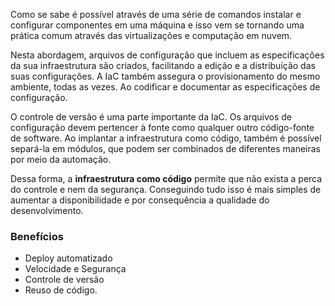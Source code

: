 Como se sabe é possível através de uma série de comandos instalar e configurar componentes em uma máquina e isso vem se tornando uma prática comum através das virtualizações e computação em nuvem.

Nesta abordagem, arquivos de configuração que incluem as especificações da sua infraestrutura são criados, facilitando a edição e a distribuição das suas configurações. A IaC também assegura o provisionamento do mesmo ambiente, todas as vezes. Ao codificar e documentar as especificações de configuração.

O controle de versão é uma parte importante da IaC. Os arquivos de configuração devem pertencer à fonte como qualquer outro código-fonte de software. Ao implantar a infraestrutura como código, também é possível separá-la em módulos, que podem ser combinados de diferentes maneiras por meio da automação.

Dessa forma, a **infraestrutura como código** permite que não exista a perca do controle e nem da segurança. Conseguindo tudo isso é mais simples de aumentar a disponibilidade e por consequência a qualidade do desenvolvimento.

### Benefícios

- Deploy automatizado
- Velocidade e Segurança
- Controle de versão
- Reuso de código.
